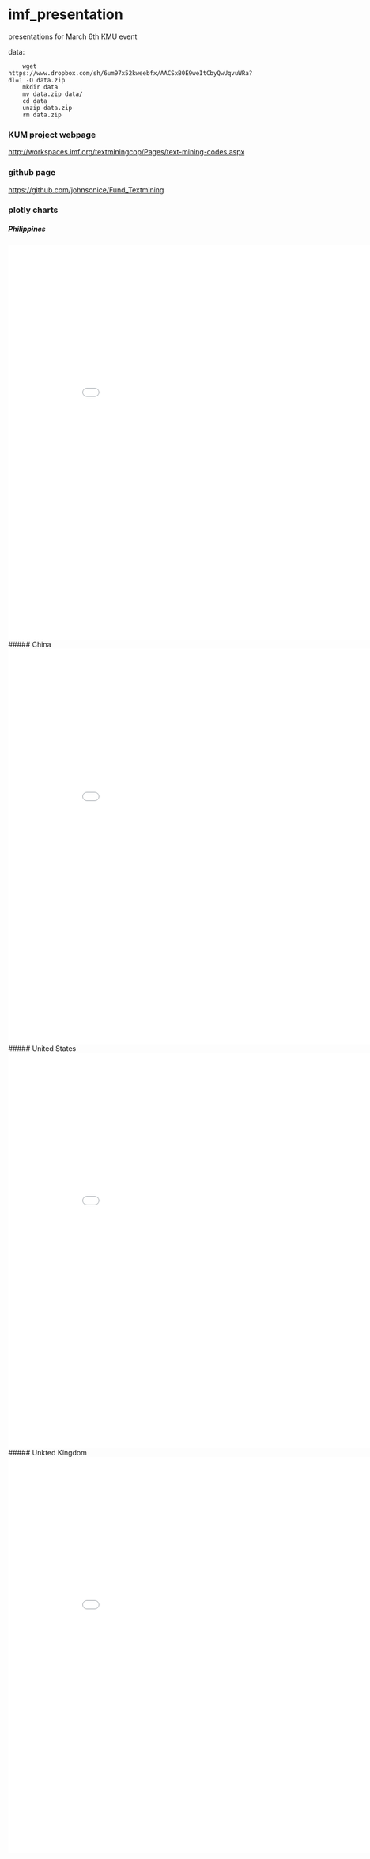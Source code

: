 # imf_presentation
presentations for March 6th  KMU event

data: 
```
	wget https://www.dropbox.com/sh/6um97x52kweebfx/AACSxB0E9weItCbyQwUqvuWRa?dl=1 -O data.zip
	mkdir data
	mv data.zip data/
	cd data
	unzip data.zip
	rm data.zip
```


### KUM project webpage
http://workspaces.imf.org/textminingcop/Pages/text-mining-codes.aspx

### github page
https://github.com/johnsonice/Fund_Textmining

### plotly charts 

##### Philippines
<iframe width="900" height="800" frameborder="0" scrolling="no" src="//plot.ly/~johnsonice/68.embed"></iframe>
##### China
<iframe width="900" height="800" frameborder="0" scrolling="no" src="//plot.ly/~johnsonice/66.embed"></iframe>
##### United States
<iframe width="900" height="800" frameborder="0" scrolling="no" src="//plot.ly/~johnsonice/62.embed"></iframe>
##### Unkted Kingdom
<iframe width="900" height="800" frameborder="0" scrolling="no" src="//plot.ly/~johnsonice/64.embed"></iframe>
